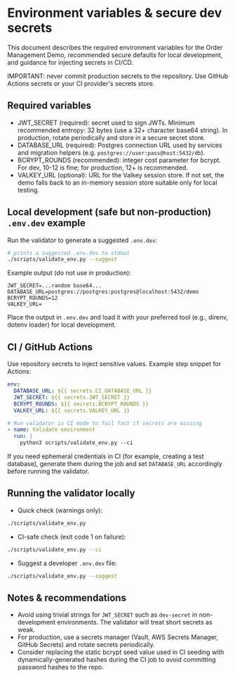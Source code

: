 # Environment variables & secure dev secrets

This document describes the required environment variables for the Order Management Demo, recommended secure defaults for local development, and guidance for injecting secrets in CI/CD.

IMPORTANT: never commit production secrets to the repository. Use GitHub Actions secrets or your CI provider's secrets store.

## Required variables

- JWT_SECRET (required): secret used to sign JWTs. Minimum recommended entropy: 32 bytes (use a 32+ character base64 string). In production, rotate periodically and store in a secure secret store.
- DATABASE_URL (required): Postgres connection URL used by services and migration helpers (e.g. `postgres://user:pass@host:5432/db`).
- BCRYPT_ROUNDS (recommended): integer cost parameter for bcrypt. For dev, 10-12 is fine; for production, 12+ is recommended.
- VALKEY_URL (optional): URL for the Valkey session store. If not set, the demo falls back to an in-memory session store suitable only for local testing.

## Local development (safe but non-production) `.env.dev` example

Run the validator to generate a suggested `.env.dev`:

```bash
# prints a suggested .env.dev to stdout
./scripts/validate_env.py --suggest
```

Example output (do not use in production):

```text
JWT_SECRET=...random base64...
DATABASE_URL=postgres://postgres:postgres@localhost:5432/demo
BCRYPT_ROUNDS=12
VALKEY_URL=
```

Place the output in `.env.dev` and load it with your preferred tool (e.g., direnv, dotenv loader) for local development.

## CI / GitHub Actions

Use repository secrets to inject sensitive values. Example step snippet for Actions:

```yaml
env:
  DATABASE_URL: ${{ secrets.CI_DATABASE_URL }}
  JWT_SECRET: ${{ secrets.JWT_SECRET }}
  BCRYPT_ROUNDS: ${{ secrets.BCRYPT_ROUNDS }}
  VALKEY_URL: ${{ secrets.VALKEY_URL }}

# Run validator in CI mode to fail fast if secrets are missing
- name: Validate environment
  run: |
    python3 scripts/validate_env.py --ci
```

If you need ephemeral credentials in CI (for example, creating a test database), generate them during the job and set `DATABASE_URL` accordingly before running the validator.

## Running the validator locally

- Quick check (warnings only):

```bash
./scripts/validate_env.py
```

- CI-safe check (exit code 1 on failure):

```bash
./scripts/validate_env.py --ci
```

- Suggest a developer `.env.dev` file:

```bash
./scripts/validate_env.py --suggest
```

## Notes & recommendations

- Avoid using trivial strings for `JWT_SECRET` such as `dev-secret` in non-development environments. The validator will treat short secrets as weak.
- For production, use a secrets manager (Vault, AWS Secrets Manager, GitHub Secrets) and rotate secrets periodically.
- Consider replacing the static bcrypt seed value used in CI seeding with dynamically-generated hashes during the CI job to avoid committing password hashes to the repo.
